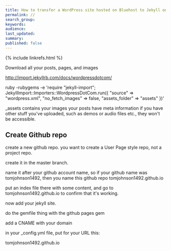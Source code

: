 ```yaml
---
title: How to transfer a WordPress site hosted on Bluehost to Jekyll on Github Pages
permalink: //
search_group: 
keywords: 
audience: 
last_updated: 
summary: 
published: false
---
```

{% include linkrefs.html %} 

Download all your posts, pages, and images

http://import.jekyllrb.com/docs/wordpressdotcom/

ruby -rubygems -e 'require "jekyll-import";
    JekyllImport::Importers::WordpressDotCom.run({
      "source" => "wordpress.xml",
      "no_fetch_images" => false,
      "assets_folder" => "assets"
    })'
    
_assets contains your images
your posts have meta information
if you have other stuff you've uploaded, such as demos or audio files etc., they won't be accessible.

## Create Github repo
create a new github repo. you want to create a User Page style repo, not a project repo. 

create it in the master branch.

name it after your github account name, so if your github name was tomjohnson1492, then you name this github repo tomjohnson1492.github.io

put an index file there with some content, and go to tomjohnson1492.github.io to confirm that it's working.

now add your jekyll site. 

do the gemfile thing with the github pages gem

add a CNAME with your domain

in your _config.yml file, put for your URL this:

tomjohnson1492.github.io